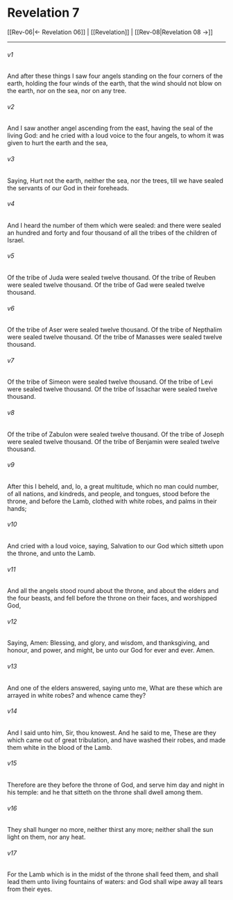 # Revelation 7

[[Rev-06|← Revelation 06]] | [[Revelation]] | [[Rev-08|Revelation 08 →]]
***

###### v1
And after these things I saw four angels standing on the four corners of the earth, holding the four winds of the earth, that the wind should not blow on the earth, nor on the sea, nor on any tree.
###### v2
And I saw another angel ascending from the east, having the seal of the living God: and he cried with a loud voice to the four angels, to whom it was given to hurt the earth and the sea,
###### v3
Saying, Hurt not the earth, neither the sea, nor the trees, till we have sealed the servants of our God in their foreheads.
###### v4
And I heard the number of them which were sealed: and there were sealed an hundred and forty and four thousand of all the tribes of the children of Israel.
###### v5
Of the tribe of Juda were sealed twelve thousand. Of the tribe of Reuben were sealed twelve thousand. Of the tribe of Gad were sealed twelve thousand.
###### v6
Of the tribe of Aser were sealed twelve thousand. Of the tribe of Nepthalim were sealed twelve thousand. Of the tribe of Manasses were sealed twelve thousand.
###### v7
Of the tribe of Simeon were sealed twelve thousand. Of the tribe of Levi were sealed twelve thousand. Of the tribe of Issachar were sealed twelve thousand.
###### v8
Of the tribe of Zabulon were sealed twelve thousand. Of the tribe of Joseph were sealed twelve thousand. Of the tribe of Benjamin were sealed twelve thousand.
###### v9
After this I beheld, and, lo, a great multitude, which no man could number, of all nations, and kindreds, and people, and tongues, stood before the throne, and before the Lamb, clothed with white robes, and palms in their hands;
###### v10
And cried with a loud voice, saying, Salvation to our God which sitteth upon the throne, and unto the Lamb.
###### v11
And all the angels stood round about the throne, and about the elders and the four beasts, and fell before the throne on their faces, and worshipped God,
###### v12
Saying, Amen: Blessing, and glory, and wisdom, and thanksgiving, and honour, and power, and might, be unto our God for ever and ever. Amen.
###### v13
And one of the elders answered, saying unto me, What are these which are arrayed in white robes? and whence came they?
###### v14
And I said unto him, Sir, thou knowest. And he said to me, These are they which came out of great tribulation, and have washed their robes, and made them white in the blood of the Lamb.
###### v15
Therefore are they before the throne of God, and serve him day and night in his temple: and he that sitteth on the throne shall dwell among them.
###### v16
They shall hunger no more, neither thirst any more; neither shall the sun light on them, nor any heat.
###### v17
For the Lamb which is in the midst of the throne shall feed them, and shall lead them unto living fountains of waters: and God shall wipe away all tears from their eyes. 
